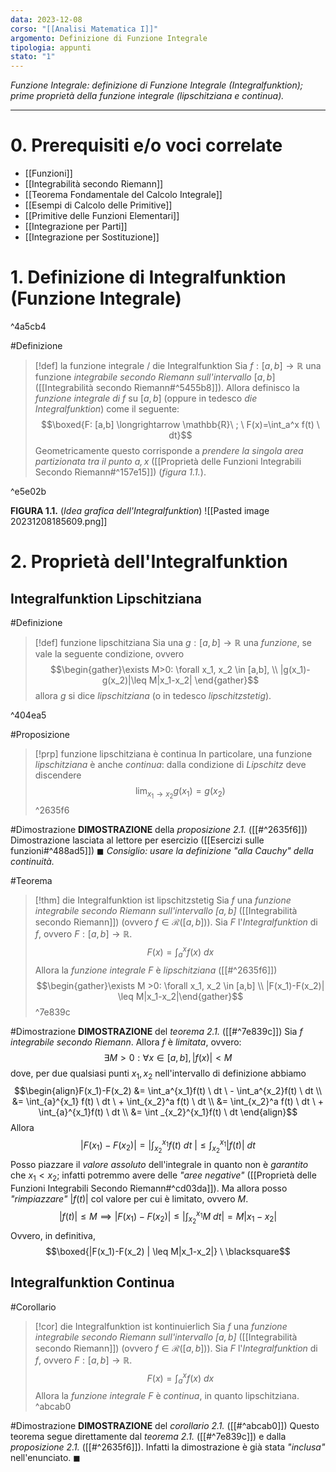 ```yaml
---
data: 2023-12-08
corso: "[[Analisi Matematica I]]"
argomento: Definizione di Funzione Integrale
tipologia: appunti
stato: "1"
---
```

*Funzione Integrale: definizione di Funzione Integrale (Integralfunktion); prime proprietà della funzione integrale (lipschitziana e continua).*
- - -
# 0. Prerequisiti e/o voci correlate
- [[Funzioni]]
- [[Integrabilità secondo Riemann]]
- [[Teorema Fondamentale del Calcolo Integrale]]
- [[Esempi di Calcolo delle Primitive]]
- [[Primitive delle Funzioni Elementari]]
- [[Integrazione per Parti]]
- [[Integrazione per Sostituzione]]
# 1. Definizione di Integralfunktion (Funzione Integrale)

^4a5cb4

#Definizione 
> [!def] la funzione integrale / die Integralfunktion 
> Sia $f: [a,b] \longrightarrow \mathbb{R}$ una funzione *integrabile secondo Riemann sull'intervallo* $[a, b]$ ([[Integrabilità secondo Riemann#^5455b8]]).
> Allora definisco la *funzione integrale di $f$* su $[a,b]$ (oppure in tedesco *die Integralfunktion*) come il seguente:
> $$\boxed{F: [a,b] \longrightarrow \mathbb{R}\ ; \  F(x)=\int_a^x f(t) \ dt}$$
> Geometricamente questo corrisponde a *prendere la singola area partizionata tra il punto $a,x$* ([[Proprietà delle Funzioni Integrabili Secondo Riemann#^157e15]]) (*figura 1.1.*).

^e5e02b

**FIGURA 1.1.** (*Idea grafica dell'Integralfunktion*)
![[Pasted image 20231208185609.png]]

# 2. Proprietà dell'Integralfunktion
## Integralfunktion Lipschitziana
#Definizione 
> [!def] funzione lipschitziana
> Sia una $g: [a,b] \longrightarrow \mathbb{R}$ una *funzione*, se vale la seguente condizione, ovvero
> $$\begin{gather}\exists M>0: \forall x_1, x_2 \in [a,b], \\ |g(x_1)-g(x_2)|\leq M|x_1-x_2| \end{gather}$$
> allora $g$ si dice *lipschitziana* (o in tedesco *lipschitzstetig*).

^404ea5

#Proposizione 
> [!prp] funzione lipschitziana è continua
> In particolare, una funzione *lipschitziana* è anche *continua*: dalla condizione di *Lipschitz* deve discendere
> $$\lim_{x_1 \to x_2}g(x_1)=g(x_2)$$
^2635f6

#Dimostrazione 
**DIMOSTRAZIONE** della *proposizione 2.1.* ([[#^2635f6]])
Dimostrazione lasciata al lettore per esercizio ([[Esercizi sulle funzioni#^488ad5]]) $\blacksquare$
*Consiglio: usare la definizione "alla Cauchy" della continuità.*

#Teorema 
> [!thm] die Integralfunktion ist lipschitzstetig
> Sia $f$ una *funzione integrabile secondo Riemann sull'intervallo $[a,b]$* ([[Integrabilità secondo Riemann]]) (ovvero $f \in \mathcal{R}([a,b])$).
> Sia $F$ l'*Integralfunktion* di $f$, ovvero $F: [a,b] \longrightarrow \mathbb{R}$.
> $$F(x) = \int_a^x f(x) \ dx$$
> Allora la *funzione integrale* $F$ è *lipschitziana* ([[#^2635f6]])
> $$\begin{gather}\exists M >0: \forall x_1, x_2 \in [a,b] \\ |F(x_1)-F(x_2)| \leq M|x_1-x_2|\end{gather}$$
^7e839c

#Dimostrazione 
**DIMOSTRAZIONE** del *teorema 2.1.* ([[#^7e839c]])
Sia $f$ *integrabile secondo Riemann*. Allora $f$ è *limitata*, ovvero:
$$\exists M>0: \forall x \in [a,b], |f(x)| < M$$
dove, per due qualsiasi punti $x_1, x_2$ nell'intervallo di definizione abbiamo
$$\begin{align}F(x_1)-F(x_2) &= \int_a^{x_1}f(t) \ dt \ - \int_a^{x_2}f(t) \ dt \\ &= \int_{a}^{x_1} f(t) \ dt  \ + \int_{x_2}^a f(t) \ dt \\ &= \int_{x_2}^a f(t) \ dt \ + \int_{a}^{x_1}f(t) \ dt \\ &= \int _{x_2}^{x_1}f(t) \ dt \end{align}$$
Allora
$$|F(x_1)-F(x_2)| = \left|\int_{x_2}^{x_1} f(t) \ dt \ \right| \leq \int_{x_2}^{x_1} \left | f(t) \right | \ dt$$
Posso piazzare il *valore assoluto* dell'integrale in quanto non è *garantito* che $x_1 < x_2$; infatti potremmo avere delle *"aree negative"* ([[Proprietà delle Funzioni Integrabili Secondo Riemann#^cd03da]]).
Ma allora posso *"rimpiazzare"* $|f(t)|$ col valore per cui è limitato, ovvero $M$.
$$|f(t)| \leq M \implies |F(x_1)-F(x_2) | \leq \left|\int_{x_2}^{x_1}M \ dt \right| = M|x_1-x_2|$$
Ovvero, in definitiva,
$$\boxed{|F(x_1)-F(x_2) | \leq M|x_1-x_2|} \  \blacksquare$$
## Integralfunktion Continua
#Corollario 
> [!cor] die Integralfunktion ist kontinuierlich
> Sia $f$ una *funzione integrabile secondo Riemann sull'intervallo $[a,b]$* ([[Integrabilità secondo Riemann]]) (ovvero $f \in \mathcal{R}([a,b])$).
> Sia $F$ l'*Integralfunktion* di $f$, ovvero $F: [a,b] \longrightarrow \mathbb{R}$.
> $$F(x) = \int_a^x f(x) \ dx$$
> Allora la *funzione integrale* $F$ è *continua*, in quanto lipschitziana.
^abcab0

#Dimostrazione 
**DIMOSTRAZIONE** del *corollario 2.1.* ([[#^abcab0]])
Questo teorema segue direttamente dal *teorema 2.1.* ([[#^7e839c]]) e dalla *proposizione 2.1.* ([[#^2635f6]]). Infatti la dimostrazione è già stata *"inclusa"* nell'enunciato. $\blacksquare$